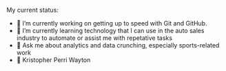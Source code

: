 My current status:

- 🔭 I’m currently working on getting up to speed with Git and GitHub.
- 🌱 I’m currently learning technology that I can use in the auto sales industry to automate or assist me with repetative tasks
- 💬 Ask me about analytics and data crunching, especially sports-related work
- 📛 Kristopher Perri Wayton
